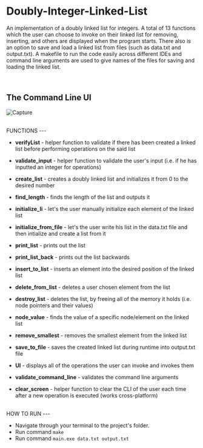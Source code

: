 # Doubly-Integer-Linked-List

An implementation of a doubly linked list for integers. A total of 13 functions which the user can choose to invoke on their linked list for removing, inserting, and others are displayed when the program starts. There also is an option to save and load a linked list from files (such as data.txt and output.txt). A makefile to run the code easily across different IDEs and command line arguments are used to give names of the files for saving and loading the linked list.

<br>

The Command Line UI 
---
![Capture](https://github.com/user-attachments/assets/e9d2fb7b-7d00-493a-92af-96756e29cdd8)

<br>
FUNCTIONS
---

- **verifyList** - helper function to validate if there has been created a linked list before performing operations on the said list

- **validate_input** - helper function to validate the user's input (i.e. if he has inputted an integer for operations)

- **create_list** - creates a doubly linked list and initializes it from 0 to the desired number

- **find_length** - finds the length of the list and outputs it

- **initialize_li** - let's the user manually initialize each element of the linked list

- **initialize_from_file** - let's the user write his list in the data.txt file and then intialize and create a list from it

- **print_list** - prints out the list

- **print_list_back** - prints out the list backwards

- **insert_to_list** - inserts an element into the desired position of the linked list

- **delete_from_list** - deletes a user chosen element from the list

- **destroy_list** - deletes the list, by freeing all of the memory it holds (i.e. node pointers and their values)

- **node_value** - finds the value of a specific node/element on the linked list

- **remove_smallest** - removes the smallest element from the linked list

- **save_to_file** - saves the created linked list during runtime into output.txt file

- **UI** - displays all of the operations the user can invoke and invokes them

- **validate_command_line** - validates the command line arguments

- **clear_screen** - helper function to clear the CLI of the user each time after a new operation is executed (works cross-platform)

<br>
HOW TO RUN
---

* Navigate through your terminal to the project's folder.
* Run command `make`
* Run command `main.exe data.txt output.txt`

